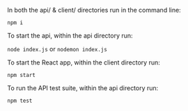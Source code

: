 In both the api/ & client/ directories run in the command line:

```npm i```

To start the api, within the api directory run:

```node index.js```
or
```nodemon index.js```

To start the React app, within the client directory run:

```npm start```

To run the API test suite, within the api directory run:

```npm test```